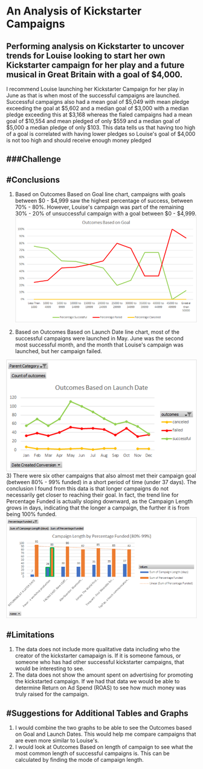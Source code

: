 # An Analysis of Kickstarter Campaigns
Performing analysis on Kickstarter to uncover trends for Louise looking to start her own Kickstarter campaign for her play and a future musical in Great Britain with a goal of $4,000. 
---
I recommend Louise launching her Kickstarter Campaign for her play in June as that is when most of the successful campaigns are launched.
Successful campaigns also had a mean goal of $5,049 with mean pledge exceeding the goal at $5,602 and a median goal of $3,000 with a median pledge exceeding this at $3,168 whereas the fialed campaigns had a mean goal of $10,554 and mean pledged of only $559 and a median goal of $5,000 a median pledge of only $103. 
This data tells us that having too high of a goal is correlated with having lower pledges so Louise's goal of $4,000 is not too high and should receive enough money pledged

###Challenge
---
#Conclusions
---
1) Based on Outcomes Based on Goal line chart, campaigns with goals between $0 - $4,999 saw the highest percentage of success, between 70% - 80%. However, Louise's campaign was part of the remaining 30% - 20% of unsuccessful campaign with a goal between $0 - $4,999. 
![](images/Outcomes%20Based%20on%20Goal.png)

2) Based on Outcomes Based on Launch Date line chart, most of the successful campaigns were launched in May. June was the second most successful month, and the month that Louise's campaign was launched, but her campaign failed.

![](images/Outcomes%20Based%20on%20Launch%20Date.png)
3) There were six other campaigns that also almost met their campaign goal (between 80% - 99% funded) in a short period of time (under 37 days). The conclusion I found from this data is that longer campaigns do not necessarily get closer to reaching their goal. In fact, the trend line for Percentage Funded is actually sloping downward, as the Campaign Length grows in days, indicating that the longer a campaign, the further it is from being 100% funded. 
![](images/Campaign%20Length%20by%20Percentage%20Funded.png)

#Limitations
---
1) The data does not include more qualitative data including who the creator of the kickstarter camapaign is. If it is someone famous, or someone who has had other successful kickstarter campaigns, that would be interesting to see. 
2) The data does not show the amount spent on advertising for promoting the kickstarted campaign. If we had that data we would be able to determine Return on Ad Spend (ROAS) to see how much money was truly raised for the campaign.

#Suggestions for Additional Tables and Graphs
---
1) I would combine the two graphs to be able to see the Outcomes based on Goal and Launch Dates. This would help me compare campaigns that are even more similar to Louise's. 
2) I would look at Outcomes Based on length of campaign to see what the most common length of successful campaigns is. This can be calculated by finding the mode of campaign length. 
